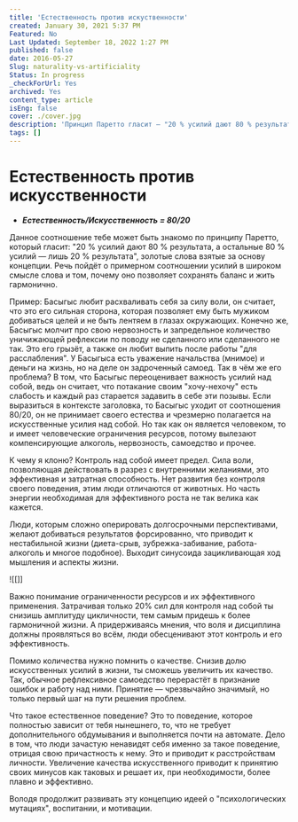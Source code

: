 ```yaml
---
title: 'Естественность против искуственности'
created: January 30, 2021 5:37 PM
Featured: No
Last Updated: September 18, 2022 1:27 PM
published: false
date: 2016-05-27
Slug: naturality-vs-artificiality
Status: In progress
_checkForUrl: Yes
archived: Yes
content_type: article
isEng: false
cover: ./cover.jpg
description: 'Принцип Паретто гласит — "20 % усилий дают 80 % результата, а остальные 80 % усилий — лишь 20 % результата". Это золотые слова взятые за основу концепции. Речь пойдёт о примерном соотношении усилий в широком смысле слова и том, почему оно позволяет сохранять баланс и жить гармонично.'
tags: []
---
```


# Естественность против искусственности

- ***Естественность/Искусcтвенность = 80/20***

Данное соотношение тебе может быть знакомо по принципу Паретто, который гласит: "20 % усилий дают 80 % результата, а остальные 80 % усилий — лишь 20 % результата", золотые слова взятые за основу концепции. Речь пойдёт о примерном соотношении усилий в широком смысле слова и том, почему оно позволяет сохранять баланс и жить гармонично.

Пример: Басыгыс любит расхваливать себя за силу воли, он считает, что это его сильная сторона, которая позволяет ему быть мужиком добиваться целей и не быть лентяем в глазах окружающих. Конечно же, Басыгыс молчит про свою нервозность и запредельное количество уничижающей рефлексии по поводу не сделанного или сделанного не так. Это его грызёт, а также он любит выпить после работы "для расслабления". У Басыгыса есть уважение начальства (мнимое) и деньги на жизнь, но на деле он задроченный самоед. Так в чём же его проблема? В том, что Басыгыс переоценивает важность усилий над собой, ведь он считает, что потакание своим "хочу-нехочу" есть слабость и каждый раз старается задавить в себе эти позывы. Если выразиться в контексте заголовка, то Басыгыс уходит от соотношения 80/20, он не принимает своего естества и чрезмерно полагается на искусственные усилия над собой. Но так как он является человеком, то и имеет человеческие ограничения ресурсов, потому вылезают компенсирующие алкоголь, нервозность, самоедство и прочее.

К чему я клоню? Контроль над собой имеет предел. Сила воли, позволяющая действовать в разрез с внутренними желаниями, это эффективная и затратная способность. Нет развития без контроля своего поведения, этим люди отличаются от животных. Но часть энергии необходимая для эффективного роста не так велика как кажется.

Люди, которым сложно оперировать долгосрочными перспективами, желают добиваться результатов форсированно, что приводит к нестабильной жизни (диета-срыв, зубрежка-забивание, работа-алкоголь и многое подобное). Выходит синусоида зацикливающая ход мышления и аспекты жизни.

![[]]

Важно понимание ограниченности ресурсов и их эффективного применения. Затрачивая только 20% сил для контроля над собой ты снизишь амплитуду цикличности, тем самым придешь к более гармоничной жизни. А придерживаясь мнения, что воля и дисциплина должны проявляться во всём, люди обесценивают этот контроль и его эффективность.

Помимо количества нужно помнить о качестве. Снизив долю искусственных усилий в жизни, ты сможешь увеличить их качество. Так, обычное рефлексивное самоедство перерастёт в признание ошибок и работу над ними. Принятие — чрезвычайно значимый, но только первый шаг на пути решения проблем.

Что такое естественное поведение? Это то поведение, которое полностью зависит от тебя нынешнего, то, что не требует дополнительного обдумывания и выполняется почти на автомате. Дело в том, что люди зачастую ненавидят себя именно за такое поведение, отрицая свою причастность к нему. Это и приводит к расстройствам личности. Увеличение качества искусственного приводит к принятию своих минусов как таковых и решает их, при необходимости, более плавно и эффективно.

Володя продолжит развивать эту концепцию идеей о "психологических мутациях", воспитании, и мотивации.